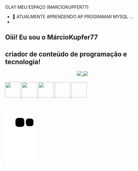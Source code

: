OLA!! MEU ESPAÇO (MARCIOKUPFER77)

- 🔭 ATUALMENTE APRENDENDO AP PROGRAMAR MYSQL ...
-

## Oiii! Eu sou o MárcioKupfer77
##  criador de conteúdo de programação e tecnologia!
<div align="center">
  <a href="https://github.com/marciokupfer77">
  <img height="180em" src="https://github-readme-stats.vercel.app/api?username=MARCIOKUPFER77&show_icons=true&theme=dark&include_all_commits=true&count_private=true"/>
  <img height="180em" src="https://github-readme-stats.vercel.app/api/top-langs/?username=MARCIOKUPFER77&layout=compact&langs_count=7&theme=dracula"/>
</div>
<div style="display: inline_block"><br>
  <img height="50" width="50"  src="https://cdn.jsdelivr.net/gh/devicons/devicon/icons/java/java-original.svg" />
  <img height="50" width="50"  src="https://cdn.jsdelivr.net/gh/devicons/devicon/icons/mysql/mysql-original.svg" />
  <img height="50" width="50"  src="https://cdn.jsdelivr.net/gh/devicons/devicon/icons/photoshop/photoshop-plain.svg" />
  <img height="50" width="50   src="https://cdn.jsdelivr.net/gh/devicons/devicon/icons/react/react-original.svg" />
  <img height="50" width="50  src="https://cdn.jsdelivr.net/gh/devicons/devicon/icons/android/android-original.svg" />                                                                                                             
  
</div>
  
  ##
 
<div> 
  
  ![Snake animation](https://github.com/rafaballerini/rafaballerini/blob/output/github-contribution-grid-snake.svg)
 
</div>
